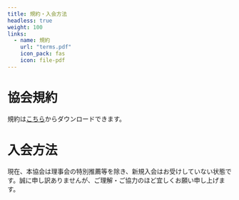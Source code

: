 ```yaml
---
title: 規約・入会方法
headless: true
weight: 100
links:
  - name: 規約
    url: "terms.pdf"
    icon_pack: fas
    icon: file-pdf
---
```

# 協会規約
規約は[こちら](/terms.pdf)からダウンロードできます。

# 入会方法
現在、本協会は理事会の特別推薦等を除き、新規入会はお受けしていない状態です。誠に申し訳ありませんが、ご理解・ご協力のほど宜しくお願い申し上げます。

